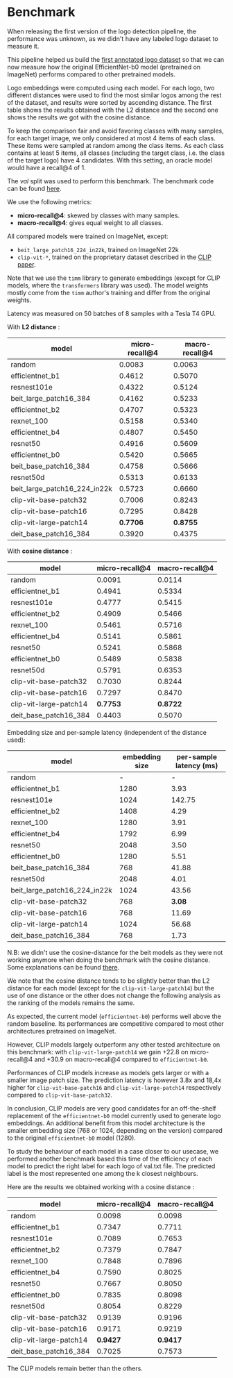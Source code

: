 # Benchmark

When releasing the first version of the logo detection pipeline, the performance was unknown, as we didn't have any labeled logo dataset to measure it.

This pipeline helped us build the [first annotated logo dataset](https://github.com/openfoodfacts/openfoodfacts-ai/releases/tag/dataset-logo-2022-01-21) so that we can now measure how the original EfficientNet-b0 model (pretrained on ImageNet) performs compared to other pretrained models.

Logo embeddings were computed using each model. For each logo, two different distances were used to find the most similar logos among the rest of the dataset, and results were sorted by ascending distance. The first table shows the results obtained with the L2 distance and the second one shows the results we got with the cosine distance.

To keep the comparison fair and avoid favoring classes with many samples, for each target image, we only considered at most 4 items of each class. These items were sampled at random among the class items. As each class contains at least 5 items, all classes (including the target class, i.e. the class of the target logo) have 4 candidates. With this setting, an oracle model would have a recall@4 of 1.

The *val* split was used to perform this benchmark. The benchmark code can be found [here](https://github.com/openfoodfacts/openfoodfacts-ai/tree/develop/logo-ann/benchmarks/embedding_models_benchmark).

We use the following metrics:

- **micro-recall@4**: skewed by classes with many samples.
- **macro-recall@4**: gives equal weight to all classes.

All compared models were trained on ImageNet, except:

- `beit_large_patch16_224_in22k`, trained on ImageNet 22k
- `clip-vit-*`, trained on the proprietary dataset described in the [CLIP paper](https://arxiv.org/abs/2103.00020).

Note that we use the `timm` library to generate embeddings (except for CLIP models, where the `transformers` library was used). The model weights mostly come from the `timm` author's training and differ from the original weights.

Latency was measured on 50 batches of 8 samples with a Tesla T4 GPU.

With **L2 distance** :

| model                        | micro-recall@4 | macro-recall@4 |
| ---------------------------- | -------------- | -------------- |
| random                       | 0.0083         | 0.0063         |
| efficientnet_b1              | 0.4612         | 0.5070         |
| resnest101e                  | 0.4322         | 0.5124         |
| beit_large_patch16_384       | 0.4162         | 0.5233         |
| efficientnet_b2              | 0.4707         | 0.5323         |
| rexnet_100                   | 0.5158         | 0.5340         |
| efficientnet_b4              | 0.4807         | 0.5450         |
| resnet50                     | 0.4916         | 0.5609         |
| efficientnet_b0              | 0.5420         | 0.5665         |
| beit_base_patch16_384        | 0.4758         | 0.5666         |
| resnet50d                    | 0.5313         | 0.6133         |
| beit_large_patch16_224_in22k | 0.5723         | 0.6660         |
| clip-vit-base-patch32        | 0.7006         | 0.8243         |
| clip-vit-base-patch16        | 0.7295         | 0.8428         |
| clip-vit-large-patch14       | **0.7706**     | **0.8755**     |
| deit_base_patch16_384        | 0.3920         | 0.4375         |

With **cosine distance** :

| model                        | micro-recall@4 | macro-recall@4 |
| ---------------------------- | -------------- | -------------- |
| random                       | 0.0091         | 0.0114         |
| efficientnet_b1              | 0.4941         | 0.5334         |
| resnest101e                  | 0.4777         | 0.5415         |
| efficientnet_b2              | 0.4909         | 0.5466         |
| rexnet_100                   | 0.5461         | 0.5716         |
| efficientnet_b4              | 0.5141         | 0.5861         |
| resnet50                     | 0.5241         | 0.5868         |
| efficientnet_b0              | 0.5489         | 0.5838         |
| resnet50d                    | 0.5791         | 0.6353         |
| clip-vit-base-patch32        | 0.7030         | 0.8244         |
| clip-vit-base-patch16        | 0.7297         | 0.8470         |
| clip-vit-large-patch14       | **0.7753**     | **0.8722**     |
| deit_base_patch16_384        | 0.4403         | 0.5070         |

Embedding size and per-sample latency (independent of the distance used):

| model                        | embedding size | per-sample latency (ms) |
| ---------------------------- | -------------- | ----------------------- |
| random                       | -              | -                       |
| efficientnet_b1              | 1280           | 3.93                    |
| resnest101e                  | 1024           | 142.75                  |
| efficientnet_b2              | 1408           | 4.29                    |
| rexnet_100                   | 1280           | 3.91                    |
| efficientnet_b4              | 1792           | 6.99                    |
| resnet50                     | 2048           | 3.50                    |
| efficientnet_b0              | 1280           | 5.51                    |
| beit_base_patch16_384        | 768            | 41.88                   |
| resnet50d                    | 2048           | 4.01                    |
| beit_large_patch16_224_in22k | 1024           | 43.56                   |
| clip-vit-base-patch32        | 768            | **3.08**                |
| clip-vit-base-patch16        | 768            | 11.69                   |
| clip-vit-large-patch14       | 1024           | 56.68                   |
| deit_base_patch16_384        | 768            | 1.73                    |

N.B: we didn't use the cosine-distance for the beit models as they were not working anymore when doing the benchmark with the cosine distance. Some explanations can be found [there](https://github.com/rwightman/pytorch-image-models/issues/1346).

We note that the cosine distance tends to be slightly better than the L2 distance for each model (except for the `clip-vit-large-patch14`) but the use of one distance or the other does not change the following analysis as the ranking of the models remains the same.

As expected, the current model (`efficientnet-b0`) performs well above the random baseline. Its performances are competitive compared to most other architectures pretrained on ImageNet.

However, CLIP models largely outperform any other tested architecture on this benchmark: with `clip-vit-large-patch14` we gain +22.8 on micro-recall@4 and +30.9 on macro-recall@4 compared to `efficientnet-b0`.

Performances of CLIP models increase as models gets larger or with a smaller image patch size. The prediction latency is however 3.8x and 18,4x higher for `clip-vit-base-patch16` and `clip-vit-large-patch14` respectively compared to `clip-vit-base-patch32`.

In conclusion, CLIP models are very good candidates for an off-the-shelf replacement of the `efficientnet-b0` model currently used to generate logo embeddings. An additional benefit from this model architecture is the smaller embedding size (768 or 1024, depending on the version) compared to the original `efficientnet-b0` model (1280).

To study the behaviour of each model in a case closer to our usecase, we performed another benchmark based this time of the efficiency of each model to predict the right label for each logo of val.txt file. The predicted label is the most represented one among the k closest neighbours.

Here are the results we obtained working with a cosine distance :

| model                        | micro-recall@4 | macro-recall@4 |
| ---------------------------- | -------------- | -------------- |
| random                       | 0.0098         | 0.0098         |
| efficientnet_b1              | 0.7347         | 0.7711         |
| resnest101e                  | 0.7089         | 0.7653         |
| efficientnet_b2              | 0.7379         | 0.7847         |
| rexnet_100                   | 0.7848         | 0.7896         |
| efficientnet_b4              | 0.7590         | 0.8025         |
| resnet50                     | 0.7667         | 0.8050         |
| efficientnet_b0              | 0.7835         | 0.8098         |
| resnet50d                    | 0.8054         | 0.8229         |
| clip-vit-base-patch32        | 0.9139         | 0.9196         |
| clip-vit-base-patch16        | 0.9171         | 0.9219         |
| clip-vit-large-patch14       | **0.9427**     | **0.9417**     |
| deit_base_patch16_384        | 0.7025         | 0.7573         |

The CLIP models remain better than the others.